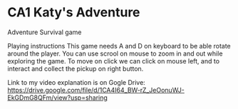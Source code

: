 # CA1 Katy's Adventure
 Adventure Survival game

Playing instructions
This game needs A and D on keyboard to be able rotate around the player. You can use scrool on mouse to zoom in and out while exploring the game. To move on click we can click on mouse left, and to interact and collect the pickup on right button.

Link to my video explanation is on Gogle Drive: https://drive.google.com/file/d/1CA4I64_BW-rZ_JeOonuWJ-EkGDmG8QFm/view?usp=sharing

